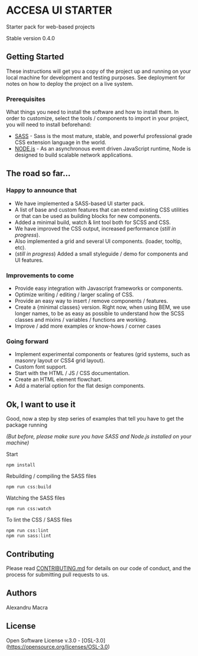 # ACCESA UI STARTER

Starter pack for web-based projects

Stable version 0.4.0

## Getting Started

These instructions will get you a copy of the project up and running on your local machine for development and testing purposes. See deployment for notes on how to deploy the project on a live system.

### Prerequisites

What things you need to install the software and how to install them.
In order to customize, select the tools / components to import in your project, you will need to install beforehand:

* [SASS](https://sass-lang.com) - Sass is the most mature, stable, and powerful professional grade CSS extension language in the world.
* [NODE.js](https://nodejs.org) - As an asynchronous event driven JavaScript runtime, Node is designed to build scalable network applications.

## The road so far...

### Happy to announce that
  * We have implemented a SASS-based UI starter pack.
  * A list of base and custom features that can extend existing CSS utilities or that can be used as building blocks for new components.
  * Added a minimal build, watch & lint tool both for SCSS and CSS.
  * We have improved the CSS output, increased performance (*still in progress*).
  * Also implemented a grid and several UI components. (loader, tooltip, etc).
  * (*still in progress*) Added a small styleguide / demo for components and UI features.


### Improvements to come
  * Provide easy integration with Javascript frameworks or components.
  * Optimize writing / editing / larger scaling of CSS.
  * Provide an easy way to insert / remove components / features.
  * Create a {minimal classes} version. Right now, when using BEM, we use longer names, to be as easy as possible to understand how the SCSS classes and mixins / variables / functions are working.
  * Improve / add more examples or know-hows / corner cases

### Going forward
  * Implement experimental components or features (grid systems, such as masonry layout or CSS4 grid layout).
  * Custom font support.
  * Start with the HTML / JS / CSS documentation.
  * Create an HTML element flowchart.
  * Add a material option for the flat design components.

## Ok, I want to use it

Good, now a step by step series of examples that tell you have to get the package running

*(But before, please make sure you have SASS and Node.js installed on your machine)*

Start
```
npm install
```

Rebuilding / compiling the SASS files
```
npm run css:build
```

Watching the SASS files
```
npm run css:watch
```

To lint the CSS / SASS files
```
npm run css:lint
npm run sass:lint
```

## Contributing

Please read [CONTRIBUTING.md](https://github.com/alexandrumacra/accesa-ui-starter/blob/master/CONTRIBUTING.md) for details on our code of conduct, and the process for submitting pull requests to us.

## Authors

Alexandru Macra

## License

Open Software License v.3.0 - [OSL-3.0] (https://opensource.org/licenses/OSL-3.0)